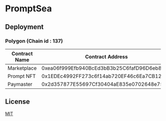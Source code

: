 # PromptSea


## Deployment

### Polygon (Chain id : 137) 

Contract Name | Contract Address 
--- | --- 
Marketplace | 0xea06f999Efb940BcEd3bB3b25C6fafD96D6eb869
Prompt NFT | 0x1EDEc4992FF273c6f14ab720EF46c6Ea7CB1240a
Paymaster | 0x2d357877E55697Cf30404aE835e0702648e75df6

## License

[MIT](./LICENSE)
